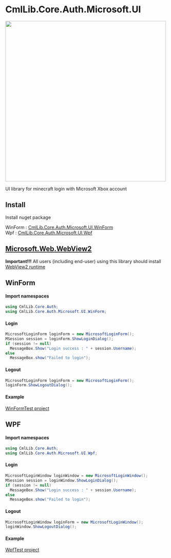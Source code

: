 # CmlLib.Core.Auth.Microsoft.UI
<img src="https://user-images.githubusercontent.com/17783561/120596686-02b15980-c47f-11eb-96e9-4ea03f451352.png" width=500/>

UI library for minecraft login with Microsoft Xbox account

## Install
Install nuget package  

WinForm : [CmlLib.Core.Auth.Microsoft.UI.WinForm](https://www.nuget.org/packages/CmlLib.Core.Auth.Microsoft.UI.WinForm/)  
Wpf : [CmlLib.Core.Auth.Microsoft.UI.Wpf](https://www.nuget.org/packages/CmlLib.Core.Auth.Microsoft.UI.Wpf/)

## [Microsoft.Web.WebView2](https://docs.microsoft.com/en-us/microsoft-edge/webview2/)

**Important!!!** All users (including end-user) using this library should install [WebView2 runtime](https://go.microsoft.com/fwlink/p/?LinkId=2124703)

## WinForm

#### Import namespaces
```csharp
using CmlLib.Core.Auth;
using CmlLib.Core.Auth.Microsoft.UI.WinForm;
```

#### Login
```csharp
MicrosoftLoginForm loginForm = new MicrosoftLoginForm();
MSession session = loginForm.ShowLoginDialog();
if (session != null)
  MessageBox.Show("Login success : " + session.Username);
else
  MessageBox.show("Failed to login");
```

#### Logout
```csharp
MicrosoftLoginForm loginForm = new MicrosoftLoginForm();
loginForm.ShowLogoutDialog();
```

#### Example

[WinFormTest project](https://github.com/CmlLib/CmlLib.Core.Auth.Microsoft.UI/blob/master/WinFormTest/Form1.cs)

## WPF

#### Import namespaces
```csharp
using CmlLib.Core.Auth;
using CmlLib.Core.Auth.Microsoft.UI.Wpf;
```

#### Login
```csharp
MicrosoftLoginWindow loginWindow = new MicrosoftLoginWindow();
MSession session = loginWindow.ShowLoginDialog();
if (session != null)
  MessageBox.Show("Login success : " + session.Username);
else
  MessageBox.show("Failed to login");
```

#### Logout
```csharp
MicrosoftLoginWindow loginForm = new MicrosoftLoginWindow();
loginWindow.ShowLogoutDialog();
```

#### Example

[WpfTest project](https://github.com/CmlLib/CmlLib.Core.Auth.Microsoft.UI/blob/master/WpfTest/MainWindow.xaml.cs)
